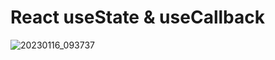 # React useState & useCallback
![20230116_093737](https://user-images.githubusercontent.com/91506037/212706328-183933e1-4e06-41a0-ba83-c243cc82a914.png)
